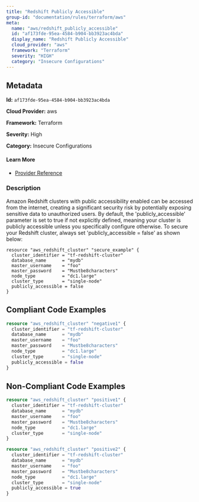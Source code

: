 ```yaml
---
title: "Redshift Publicly Accessible"
group-id: "documentation/rules/terraform/aws"
meta:
  name: "aws/redshift_publicly_accessible"
  id: "af173fde-95ea-4584-b904-bb3923ac4bda"
  display_name: "Redshift Publicly Accessible"
  cloud_provider: "aws"
  framework: "Terraform"
  severity: "HIGH"
  category: "Insecure Configurations"
---
```

## Metadata

**Id:** `af173fde-95ea-4584-b904-bb3923ac4bda`

**Cloud Provider:** aws

**Framework:** Terraform

**Severity:** High

**Category:** Insecure Configurations

#### Learn More

 - [Provider Reference](https://registry.terraform.io/providers/hashicorp/aws/latest/docs/resources/redshift_cluster)

### Description

 Amazon Redshift clusters with public accessibility enabled can be accessed from the internet, creating a significant security risk by potentially exposing sensitive data to unauthorized users. By default, the 'publicly_accessible' parameter is set to true if not explicitly defined, meaning your cluster is publicly accessible unless you specifically configure otherwise. To secure your Redshift cluster, always set 'publicly_accessible = false' as shown below:

```hcl
resource "aws_redshift_cluster" "secure_example" {
  cluster_identifier = "tf-redshift-cluster"
  database_name      = "mydb"
  master_username    = "foo"
  master_password    = "Mustbe8characters"
  node_type          = "dc1.large"
  cluster_type       = "single-node"
  publicly_accessible = false
}
```


## Compliant Code Examples
```terraform
resource "aws_redshift_cluster" "negative1" {
  cluster_identifier = "tf-redshift-cluster"
  database_name      = "mydb"
  master_username    = "foo"
  master_password    = "Mustbe8characters"
  node_type          = "dc1.large"
  cluster_type       = "single-node"
  publicly_accessible = false
}
```
## Non-Compliant Code Examples
```terraform
resource "aws_redshift_cluster" "positive1" {
  cluster_identifier = "tf-redshift-cluster"
  database_name      = "mydb"
  master_username    = "foo"
  master_password    = "Mustbe8characters"
  node_type          = "dc1.large"
  cluster_type       = "single-node"
}

resource "aws_redshift_cluster" "positive2" {
  cluster_identifier = "tf-redshift-cluster"
  database_name      = "mydb"
  master_username    = "foo"
  master_password    = "Mustbe8characters"
  node_type          = "dc1.large"
  cluster_type       = "single-node"
  publicly_accessible = true
}
```